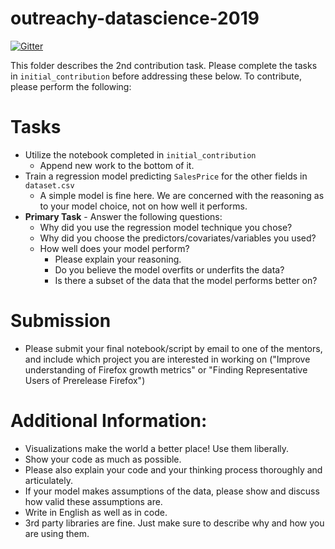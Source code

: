 # outreachy-datascience-2019

[![Gitter](https://badges.gitter.im/mozilla-datascience-outreach/community.svg)](https://gitter.im/mozilla-datascience-outreach/community?utm_source=badge&utm_medium=badge&utm_campaign=pr-badge)

This folder describes the 2nd contribution task. Please complete the tasks in `initial_contribution` before addressing these below. To contribute, please perform the following:

# Tasks
* Utilize the notebook completed in `initial_contribution`
  - Append new work to the bottom of it. 
* Train a regression model predicting `SalesPrice` for the other fields in `dataset.csv`
  - A simple model is fine here. We are concerned with the reasoning as to your model choice, not on how well it performs. 
* **Primary Task** - Answer the following questions:  
   - Why did you use the regression model technique you chose? 
   - Why did you choose the predictors/covariates/variables you used?
   - How well does your model perform?
     - Please explain your reasoning.
     - Do you believe the model overfits or underfits the data?
     - Is there a subset of the data that the model performs better on?

# Submission
* Please submit your final notebook/script by email to one of the mentors, and include which project you are interested in working on ("Improve understanding of Firefox growth metrics" or "Finding Representative Users of Prerelease Firefox")

# Additional Information:
* Visualizations make the world a better place! Use them liberally. 
* Show your code as much as possible.
* Please also explain your code and your thinking process thoroughly and articulately.
* If your model makes assumptions of the data, please show and discuss how valid these assumptions are.
* Write in English as well as in code.
* 3rd party libraries are fine. Just make sure to describe why and how you are using them. 

